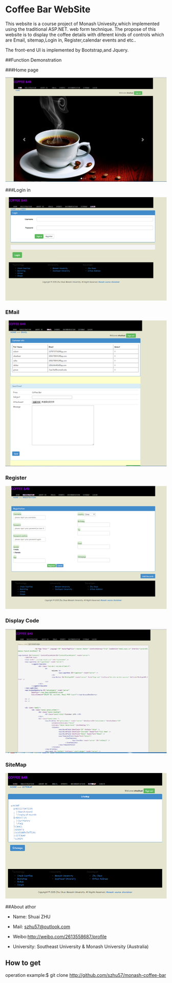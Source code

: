 # Coffee Bar WebSite

This website is a course project of Monash Univesity,which implemented using the traditional ASP.NET. web form technique. The propose of this website is to display the coffee details with diferent kinds of controls which are Email, sitemap,Login in, Register,calendar events and etc..

The front-end UI is implemented by Bootstrap,and Jquery.

##Function Demonstration 

###Home page


![Coffee bar HomePage](/img/home.png)

###Login in

![Coffee bar Login](/img/login.png)

### EMail

![Coffee bar Email](/img/email.png)
### Register

![Coffee bar Register](/img/register.png)

### Display Code

![Coffee bar display](/img/display.png)

### SiteMap

![Coffee bar Sitemap](/img/sitemap.png)

##About athor

 * Name: Shuai ZHU

 * Mail: szhu57@outlook.com

 * Weibo:http://weibo.com/2613558687/profile
 
 * University: Southeast University & Monash University (Australia)


## How to get

operation example:$ git clone http://github.com/szhu57/monash-coffee-bar
